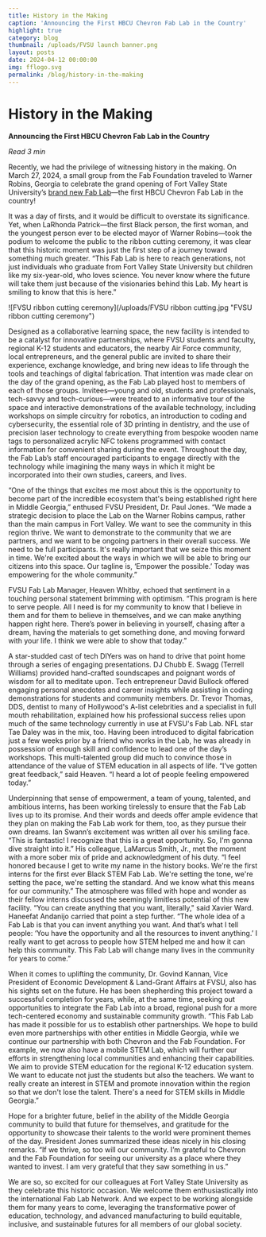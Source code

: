 ```yaml
---
title: History in the Making
caption: 'Announcing the First HBCU Chevron Fab Lab in the Country'
highlight: true
category: blog
thumbnail: /uploads/FVSU launch banner.png
layout: posts
date: 2024-04-12 00:00:00
img: fflogo.svg
permalink: /blog/history-in-the-making
---
```


# History in the Making

**Announcing the First HBCU Chevron Fab Lab in the Country**

*Read 3 min*

Recently, we had the privilege of witnessing history in the making. On March 27, 2024, a small group from the Fab Foundation traveled to Warner Robins, Georgia to celebrate the grand opening of Fort Valley State University’s [brand new Fab Lab](https://www.fvsu.edu/fablab)—the first HBCU Chevron Fab Lab in the country!

It was a day of firsts, and it would be difficult to overstate its significance. Yet, when LaRhonda Patrick—the first Black person, the first woman, and the youngest person ever to be elected mayor of Warner Robins—took the podium to welcome the public to the ribbon cutting ceremony, it was clear that this historic moment was just the first step of a journey toward something much greater. “This Fab Lab is here to reach generations, not just individuals who graduate from Fort Valley State University but children like my six-year-old, who loves science. You never know where the future will take them just because of the visionaries behind this Lab. My heart is smiling to know that this is here.”

![FVSU ribbon cutting ceremony](/uploads/FVSU ribbon cutting.jpg "FVSU ribbon cutting ceremony")

Designed as a collaborative learning space, the new facility is intended to be a catalyst for innovative partnerships, where FVSU students and faculty, regional K-12 students and educators, the nearby Air Force community, local entrepreneurs, and the general public are invited to share their experience, exchange knowledge, and bring new ideas to life through the tools and teachings of digital fabrication. That intention was made clear on the day of the grand opening, as the Fab Lab played host to members of each of those groups. Invitees—young and old, students and professionals, tech-savvy and tech-curious—were treated to an informative tour of the space and interactive demonstrations of the available technology, including workshops on simple circuitry for robotics, an introduction to coding and cybersecurity, the essential role of 3D printing in dentistry, and the use of precision laser technology to create everything from bespoke wooden name tags to personalized acrylic NFC tokens programmed with contact information for convenient sharing during the event. Throughout the day, the Fab Lab’s staff encouraged participants to engage directly with the technology while imagining the many ways in which it might be incorporated into their own studies, careers, and lives.

“One of the things that excites me most about this is the opportunity to become part of the incredible ecosystem that's being established right here in Middle Georgia,” enthused FVSU President, Dr. Paul Jones. “We made a strategic decision to place the Lab on the Warner Robins campus, rather than the main campus in Fort Valley. We want to see the community in this region thrive. We want to demonstrate to the community that we are partners, and we want to be ongoing partners in their overall success. We need to be full participants. It's really important that we seize this moment in time. We're excited about the ways in which we will be able to bring our citizens into this space. Our tagline is, ‘Empower the possible.’ Today was empowering for the whole community.”

FVSU Fab Lab Manager, Heaven Whitby, echoed that sentiment in a touching personal statement brimming with optimism. “This program is here to serve people. All I need is for my community to know that I believe in them and for them to believe in themselves, and we can make anything happen right here. There’s power in believing in yourself, chasing after a dream, having the materials to get something done, and moving forward with your life. I think we were able to show that today.”

A star-studded cast of tech DIYers was on hand to drive that point home through a series of engaging presentations. DJ Chubb E. Swagg (Terrell Williams) provided hand-crafted soundscapes and poignant words of wisdom for all to meditate upon. Tech entrepreneur David Bullock offered engaging personal anecdotes and career insights while assisting in coding demonstrations for students and community members. Dr. Trevor Thomas, DDS, dentist to many of Hollywood's A-list celebrities and a specialist in full mouth rehabilitation, explained how his professional success relies upon much of the same technology currently in use at FVSU's Fab Lab. NFL star Tae Daley was in the mix, too. Having been introduced to digital fabrication just a few weeks prior by a friend who works in the Lab, he was already in possession of enough skill and confidence to lead one of the day’s workshops. This multi-talented group did much to convince those in attendance of the value of STEM education in all aspects of life. “I’ve gotten great feedback,” said Heaven. “I heard a lot of people feeling empowered today.”


Underpinning that sense of empowerment, a team of young, talented, and ambitious interns, has been working tirelessly to ensure that the Fab Lab lives up to its promise. And their words and deeds offer ample evidence that they plan on making the Fab Lab work for them, too, as they pursue their own dreams. Ian Swann’s excitement was written all over his smiling face. “This is fantastic! I recognize that this is a great opportunity. So, I'm gonna dive straight into it.” His colleague, LaMarcus Smith, Jr., met the moment with a more sober mix of pride and acknowledgment of his duty. “I feel honored because I get to write my name in the history books. We're the first interns for the first ever Black STEM Fab Lab. We're setting the tone, we're setting the pace, we're setting the standard. And we know what this means for our community.” The atmosphere was filled with hope and wonder as their fellow interns discussed the seemingly limitless potential of this new facility. “You can create anything that you want, literally," said Xavier Ward. Haneefat Andanijo carried that point a step further. “The whole idea of a Fab Lab is that you can invent anything you want. And that’s what I tell people: ‘You have the opportunity and all the resources to invent anything.’ I really want to get across to people how STEM helped me and how it can help this community. This Fab Lab will change many lives in the community for years to come.”

When it comes to uplifting the community, Dr. Govind Kannan, Vice President of Economic Development & Land-Grant Affairs at FVSU, also has his sights set on the future. He has been shepherding this project toward a successful completion for years, while, at the same time, seeking out opportunities to integrate the Fab Lab into a broad, regional push for a more tech-centered economy and sustainable community growth. “This Fab Lab has made it possible for us to establish other partnerships. We hope to build even more partnerships with other entities in Middle Georgia, while we continue our partnership with both Chevron and the Fab Foundation. For example, we now also have a mobile STEM Lab, which will further our efforts in strengthening local communities and enhancing their capabilities. We aim to provide STEM education for the regional K-12 education system. We want to educate not just the students but also the teachers. We want to really create an interest in STEM and promote innovation within the region so that we don't lose the talent. There's a need for STEM skills in Middle Georgia.”

Hope for a brighter future, belief in the ability of the Middle Georgia community to build that future for themselves, and gratitude for the opportunity to showcase their talents to the world were prominent themes of the day. President Jones summarized these ideas nicely in his closing remarks. “If we thrive, so too will our community. I’m grateful to Chevron and the Fab Foundation for seeing our university as a place where they wanted to invest. I am very grateful that they saw something in us.”

We are so, so excited for our colleagues at Fort Valley State University as they celebrate this historic occasion. We welcome them enthusiastically into the international Fab Lab Network. And we expect to be working alongside them for many years to come, leveraging the transformative power of education, technology, and advanced manufacturing to build equitable, inclusive, and sustainable futures for all members of our global society.
